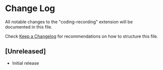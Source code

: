 # Change Log

All notable changes to the "coding-recording" extension will be documented in this file.

Check [Keep a Changelog](http://keepachangelog.com/) for recommendations on how to structure this file.

## [Unreleased]

- Initial release
